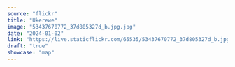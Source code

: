 ```yaml
---
source: "flickr"
title: "Ukerewe"
image: "53437670772_37d805327d_b.jpg.jpg"
date: "2024-01-02"
link: "https://live.staticflickr.com/65535/53437670772_37d805327d_b.jpg"
draft: "true"
showcase: "map"
---
```

